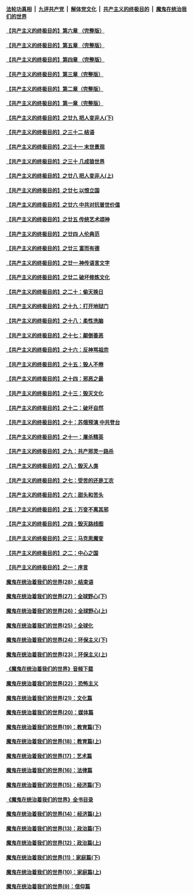 ####  [法轮功真相](../../../../basic/blob/master/README.md?t=12261813) &nbsp;|&nbsp; [九评共产党](../../../../9ping.md/blob/master/README.md?t=12261813) &nbsp;|&nbsp; [解体党文化](../../../../jtdwh.md/blob/master/README.md?t=12261813)  &nbsp;|&nbsp; [共产主义的终极目的](../../../../gczydzjmd.md/blob/master/README.md?t=12261813) &nbsp;|&nbsp; [魔鬼在统治我们的世界](../../../../mgztzwmdsj.md/blob/master/README.md?t=12261813) 

#### [【共产主义的终极目的】第六章 （完整版）](../pages/nsc422/n11428913.md?t=12261813) 

#### [【共产主义的终极目的】第五章 （完整版）](../pages/nsc422/n11428912.md?t=12261813) 

#### [【共产主义的终极目的】第四章 （完整版）](../pages/nsc422/n11428907.md?t=12261813) 

#### [【共产主义的终极目的】第三章（完整版）](../pages/nsc422/n11428848.md?t=12261813) 

#### [【共产主义的终极目的】第二章（完整版）](../pages/nsc422/n11428831.md?t=12261813) 

#### [【共产主义的终极目的】第一章（完整版）](../pages/nsc422/n11417651.md?t=12261813) 

#### [【共产主义的终极目的】之廿九 把人变非人(下)](../pages/nsc422/n11344140.md?t=12261813) 

#### [【共产主义的终极目的】之三十二 结语](../pages/nsc422/n11360535.md?t=12261813) 

#### [【共产主义的终极目的】之三十一 末世景观](../pages/nsc422/n11351129.md?t=12261813) 

#### [【共产主义的终极目的】之三十 几成狼世界](../pages/nsc422/n11348280.md?t=12261813) 

#### [【共产主义的终极目的】之廿八 把人变非人(上)](../pages/nsc422/n11340492.md?t=12261813) 

#### [【共产主义的终极目的】之廿七 以恨立国](../pages/nsc422/n11336944.md?t=12261813) 

#### [【共产主义的终极目的】之廿六 中共对抗普世价值](../pages/nsc422/n11324785.md?t=12261813) 

#### [【共产主义的终极目的】之廿五 传统艺术颂神](../pages/nsc422/n11296396.md?t=12261813) 

#### [【共产主义的终极目的】之廿四 人伦典范](../pages/nsc422/n11296397.md?t=12261813) 

#### [【共产主义的终极目的】之廿三 富而有德](../pages/nsc422/n11283598.md?t=12261813) 

#### [【共产主义的终极目的】之廿一 神传语言文字](../pages/nsc422/n11263265.md?t=12261813) 

#### [【共产主义的终极目的】之廿二 破坏修炼文化](../pages/nsc422/n11245728.md?t=12261813) 

#### [【共产主义的终极目的】之二十：偷天换日](../pages/nsc422/n11238846.md?t=12261813) 

#### [【共产主义的终极目的】之十九：打开地狱门](../pages/nsc422/n11206376.md?t=12261813) 

#### [【共产主义的终极目的】之十八：柔性洗脑](../pages/nsc422/n11199994.md?t=12261813) 

#### [【共产主义的终极目的】之十七：颠倒善恶](../pages/nsc422/n11179782.md?t=12261813) 

#### [【共产主义的终极目的】之十六：反神骂祖宗](../pages/nsc422/n11166798.md?t=12261813) 

#### [【共产主义的终极目的】之十五：毁人不倦](../pages/nsc422/n11166792.md?t=12261813) 

#### [【共产主义的终极目的】之十四：邪恶之最](../pages/nsc422/n11150249.md?t=12261813) 

#### [【共产主义的终极目的】之十三：毁灭文化](../pages/nsc422/n11135227.md?t=12261813) 

#### [【共产主义的终极目的】之十二：破坏自然](../pages/nsc422/n11135214.md?t=12261813) 

#### [【共产主义的终极目的】之十：苏俄预演 中共登台](../pages/nsc422/n11118424.md?t=12261813) 

#### [【共产主义的终极目的】之十一：屠杀精英](../pages/nsc422/n11118442.md?t=12261813) 

#### [【共产主义的终极目的】之九：共产邪灵一路杀](../pages/nsc422/n11114139.md?t=12261813) 

#### [【共产主义的终极目的】之八：毁灭人类](../pages/nsc422/n11108503.md?t=12261813) 

#### [【共产主义的终极目的】之七：受苦的还是工农](../pages/nsc422/n11101809.md?t=12261813) 

#### [【共产主义的终极目的】之六：甜头和苦头](../pages/nsc422/n11096971.md?t=12261813) 

#### [【共产主义的终极目的】之五：万变不离其邪](../pages/nsc422/n11091285.md?t=12261813) 

#### [【共产主义的终极目的】之四：毁灭路线图](../pages/nsc422/n11086284.md?t=12261813) 

#### [【共产主义的终极目的】之三：马克思魔变](../pages/nsc422/n11061941.md?t=12261813) 

#### [【共产主义的终极目的】之二：中心之国](../pages/nsc422/n11047728.md?t=12261813) 

#### [【共产主义的终极目的】之一：序言](../pages/nsc422/n11086077.md?t=12261813) 

#### [魔鬼在统治着我们的世界(28)：结束语](../pages/nsc422/n10936246.md?t=12261813) 

#### [魔鬼在统治着我们的世界(27)：全球野心(下)](../pages/nsc422/n10928319.md?t=12261813) 

#### [魔鬼在统治着我们的世界(26)：全球野心(上)](../pages/nsc422/n10900318.md?t=12261813) 

#### [魔鬼在统治着我们的世界(25)：全球化](../pages/nsc422/n10788205.md?t=12261813) 

#### [魔鬼在统治着我们的世界(24)：环保主义(下)](../pages/nsc422/n10695307.md?t=12261813) 

#### [魔鬼在统治着我们的世界(23)：环保主义(上)](../pages/nsc422/n10688613.md?t=12261813) 

#### [《魔鬼在统治着我们的世界》音频下载](../pages/nsc422/n10635553.md?t=12261813) 

#### [魔鬼在统治着我们的世界(22)：恐怖主义](../pages/nsc422/n10614727.md?t=12261813) 

#### [魔鬼在统治着我们的世界(21)：文化篇](../pages/nsc422/n10597706.md?t=12261813) 

#### [魔鬼在统治着我们的世界(20)：媒体篇](../pages/nsc422/n10586579.md?t=12261813) 

#### [魔鬼在统治着我们的世界(19)：教育篇(下)](../pages/nsc422/n10564808.md?t=12261813) 

#### [魔鬼在统治着我们的世界(18)：教育篇(上)](../pages/nsc422/n10526970.md?t=12261813) 

#### [魔鬼在统治着我们的世界(17)：艺术篇](../pages/nsc422/n10499093.md?t=12261813) 

#### [魔鬼在统治着我们的世界(16)：法律篇](../pages/nsc422/n10485969.md?t=12261813) 

#### [魔鬼在统治着我们的世界(15)：经济篇(下)](../pages/nsc422/n10469975.md?t=12261813) 

#### [《魔鬼在统治着我们的世界》全书目录](../pages/nsc422/n10464261.md?t=12261813) 

#### [魔鬼在统治着我们的世界(14)：经济篇(上)](../pages/nsc422/n10457370.md?t=12261813) 

#### [魔鬼在统治着我们的世界(13)：政治篇(下)](../pages/nsc422/n10448270.md?t=12261813) 

#### [魔鬼在统治着我们的世界(12)：政治篇(上)](../pages/nsc422/n10444576.md?t=12261813) 

#### [魔鬼在统治着我们的世界(11)：家庭篇(下)](../pages/nsc422/n10440961.md?t=12261813) 

#### [魔鬼在统治着我们的世界(10)：家庭篇(上)](../pages/nsc422/n10435448.md?t=12261813) 

#### [魔鬼在统治着我们的世界(9)：信仰篇](../pages/nsc422/n10432159.md?t=12261813) 


